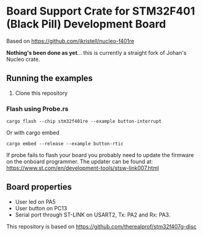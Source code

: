 # Board Support Crate for STM32F401 (Black Pill) Development Board

Based on https://github.com/jkristell/nucleo-f401re

**Nothing's been done as yet**... this is currently a straight fork of
Johan's Nucleo crate.

## Running the examples

1. Clone this repository

### Flash using Probe.rs

```cargo flash --chip stm32f401re --example button-interrupt```

Or with cargo embed

```cargo embed --release --example button-rtic```

If probe fails to flash your board you probably need to update the firmware on the onboard programmer.
The updater can be found at: https://www.st.com/en/development-tools/stsw-link007.html

## Board properties

 * User led on PA5
 * User button on PC13
 * Serial port through ST-LINK on USART2, Tx: PA2 and Rx: PA3.

This repository is based on https://github.com/therealprof/stm32f407g-disc

